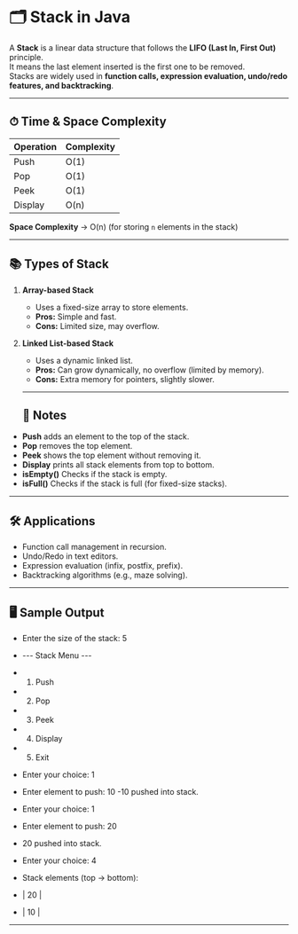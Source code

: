 # 🗂 Stack in Java

A **Stack** is a linear data structure that follows the **LIFO (Last In, First Out)** principle.  
It means the last element inserted is the first one to be removed.  
Stacks are widely used in **function calls, expression evaluation, undo/redo features, and backtracking**.

---

## ⏱ Time & Space Complexity

| Operation | Complexity |
|-----------|------------|
| Push      | O(1) |
| Pop       | O(1) |
| Peek      | O(1) |
| Display   | O(n) |

**Space Complexity** → O(n) (for storing `n` elements in the stack)

---

## 📚 Types of Stack
1. **Array-based Stack**  
   - Uses a fixed-size array to store elements.  
   - **Pros:** Simple and fast.  
   - **Cons:** Limited size, may overflow.  

2. **Linked List-based Stack**  
   - Uses a dynamic linked list.  
   - **Pros:** Can grow dynamically, no overflow (limited by memory).  
   - **Cons:** Extra memory for pointers, slightly slower.
  
   ---

   ## 📝 Notes
- **Push** adds an element to the top of the stack.  
- **Pop** removes the top element.  
- **Peek** shows the top element without removing it.  
- **Display** prints all stack elements from top to bottom.  
- **isEmpty()** Checks if the stack is empty.  
- **isFull()** Checks if the stack is full (for fixed-size stacks).
  
---

## 🛠️ Applications
- Function call management in recursion.  
- Undo/Redo in text editors.  
- Expression evaluation (infix, postfix, prefix).  
- Backtracking algorithms (e.g., maze solving).

---



## 🖥️ Sample Output
- Enter the size of the stack: 5

- --- Stack Menu ---
- 1. Push
- 2. Pop
- 3. Peek
- 4. Display
- 5. Exit
- Enter your choice: 1
- Enter element to push: 10
 -10 pushed into stack.

- Enter your choice: 1
- Enter element to push: 20
- 20 pushed into stack.

- Enter your choice: 4
- Stack elements (top -> bottom):
-  | 20 |
-  | 10 |
 -----
